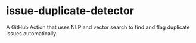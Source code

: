 # issue-duplicate-detector
A GitHub Action that uses NLP and vector search to find and flag duplicate issues automatically.

